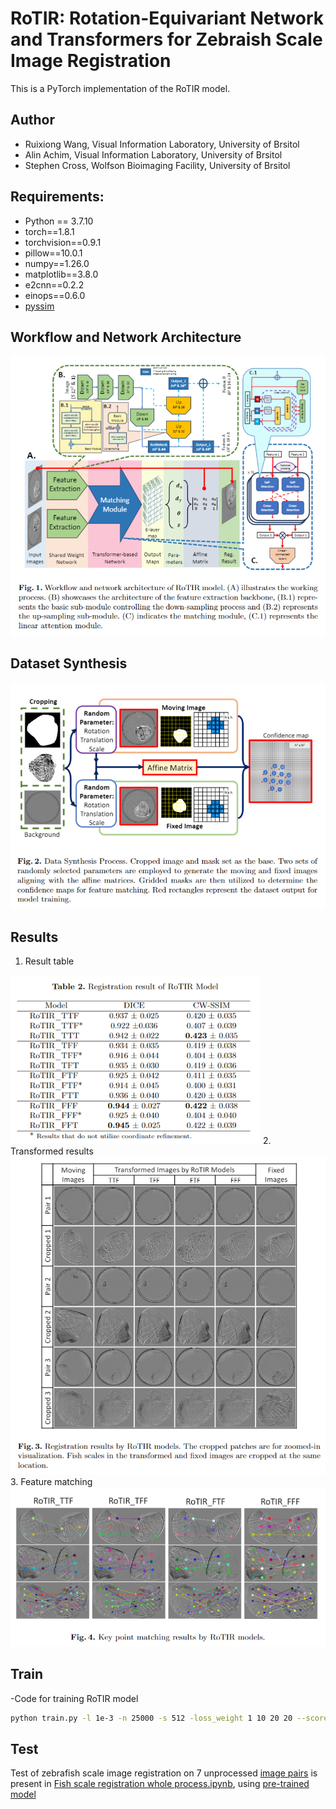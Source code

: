 # RoTIR: Rotation-Equivariant Network and Transformers for Zebraish Scale Image Registration

This is a PyTorch implementation of the RoTIR model.

## Author
* Ruixiong Wang, Visual Information Laboratory, University of Brsitol
* Alin Achim, Visual Information Laboratory, University of Brsitol
* Stephen Cross, Wolfson Bioimaging Facility, University of Brsitol
 
## Requirements:
* Python == 3.7.10
* torch==1.8.1
* torchvision==0.9.1
* pillow==10.0.1
* numpy==1.26.0
* matplotlib==3.8.0
* e2cnn==0.2.2
* einops==0.6.0
* [pyssim](https://github.com/jterrace/pyssim.git)

## Workflow and Network Architecture

<img src="_readme/fig_1.PNG" width=600> 

## Dataset Synthesis

<img src="_readme/fig_2.PNG" width=600> 

## Results
1. Result table
<img src="_readme/tab_1.PNG" width=400> 
2. Transformed results
<img src="_readme/fig_3.PNG" width=600> 
3. Feature matching
<img src="_readme/fig_4.PNG" width=600> 

## Train

-Code for training RoTIR model
```bash
python train.py -l 1e-3 -n 25000 -s 512 -loss_weight 1 10 20 20 --score_weight 1 500 1
```

## Test

Test of zebrafish scale image registration on 7 unprocessed [image pairs](https://github.com/SpikeRXWong/RoTIR-Zebrafish-Scale-Image-Resigtration/tree/main/test_image) is present in [Fish scale registration whole process.ipynb](https://github.com/SpikeRXWong/RoTIR-Zebrafish-Scale-Image-Resigtration/blob/main/Fish%20scale%20registration%20whole%20process.ipynb), using [pre-trained model](https://github.com/SpikeRXWong/RoTIR-Zebrafish-Scale-Image-Resigtration/tree/main/pre_trained)
